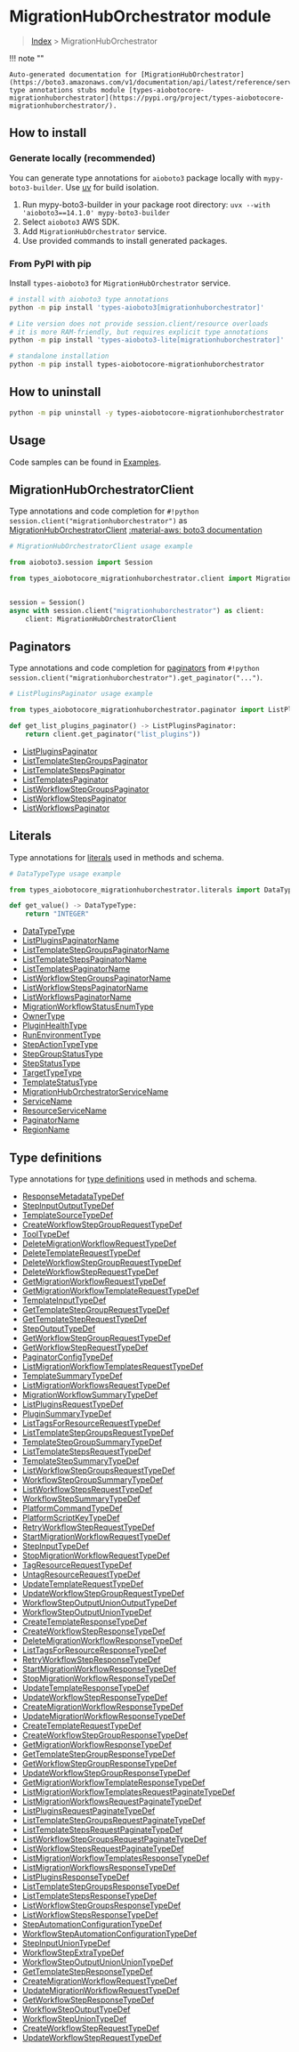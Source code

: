 # MigrationHubOrchestrator module

> [Index](../README.md) > MigrationHubOrchestrator


!!! note ""

    Auto-generated documentation for [MigrationHubOrchestrator](https://boto3.amazonaws.com/v1/documentation/api/latest/reference/services/migrationhuborchestrator.html#migrationhuborchestrator)
    type annotations stubs module [types-aiobotocore-migrationhuborchestrator](https://pypi.org/project/types-aiobotocore-migrationhuborchestrator/).

## How to install

### Generate locally (recommended)

You can generate type annotations for `aioboto3` package locally with `mypy-boto3-builder`.
Use [uv](https://docs.astral.sh/uv/getting-started/installation/) for build isolation.

1. Run mypy-boto3-builder in your package root directory: `uvx --with 'aioboto3==14.1.0' mypy-boto3-builder`
1. Select `aioboto3` AWS SDK.
1. Add `MigrationHubOrchestrator` service.
1. Use provided commands to install generated packages.



### From PyPI with pip

Install `types-aioboto3` for `MigrationHubOrchestrator` service.

```bash
# install with aioboto3 type annotations
python -m pip install 'types-aioboto3[migrationhuborchestrator]'

# Lite version does not provide session.client/resource overloads
# it is more RAM-friendly, but requires explicit type annotations
python -m pip install 'types-aioboto3-lite[migrationhuborchestrator]'

# standalone installation
python -m pip install types-aiobotocore-migrationhuborchestrator
```



## How to uninstall

```bash
python -m pip uninstall -y types-aiobotocore-migrationhuborchestrator
```

## Usage

Code samples can be found in [Examples](./usage.md).

## MigrationHubOrchestratorClient

Type annotations and code completion for  `#!python session.client("migrationhuborchestrator")` as [MigrationHubOrchestratorClient](./client.md)
[:material-aws: boto3 documentation](https://boto3.amazonaws.com/v1/documentation/api/latest/reference/services/migrationhuborchestrator.html#MigrationHubOrchestrator.Client)

```python
# MigrationHubOrchestratorClient usage example

from aioboto3.session import Session

from types_aiobotocore_migrationhuborchestrator.client import MigrationHubOrchestratorClient


session = Session()
async with session.client("migrationhuborchestrator") as client:
    client: MigrationHubOrchestratorClient
```


## Paginators

Type annotations and code completion for
[paginators](./paginators.md)
from `#!python session.client("migrationhuborchestrator").get_paginator("...")`.

```python
# ListPluginsPaginator usage example

from types_aiobotocore_migrationhuborchestrator.paginator import ListPluginsPaginator

def get_list_plugins_paginator() -> ListPluginsPaginator:
    return client.get_paginator("list_plugins"))
```

- [ListPluginsPaginator](./paginators.md#listpluginspaginator)
- [ListTemplateStepGroupsPaginator](./paginators.md#listtemplatestepgroupspaginator)
- [ListTemplateStepsPaginator](./paginators.md#listtemplatestepspaginator)
- [ListTemplatesPaginator](./paginators.md#listtemplatespaginator)
- [ListWorkflowStepGroupsPaginator](./paginators.md#listworkflowstepgroupspaginator)
- [ListWorkflowStepsPaginator](./paginators.md#listworkflowstepspaginator)
- [ListWorkflowsPaginator](./paginators.md#listworkflowspaginator)








## Literals

Type annotations for [literals](./literals.md) used in methods and schema.

```python
# DataTypeType usage example

from types_aiobotocore_migrationhuborchestrator.literals import DataTypeType

def get_value() -> DataTypeType:
    return "INTEGER"
```

- [DataTypeType](./literals.md#datatypetype)
- [ListPluginsPaginatorName](./literals.md#listpluginspaginatorname)
- [ListTemplateStepGroupsPaginatorName](./literals.md#listtemplatestepgroupspaginatorname)
- [ListTemplateStepsPaginatorName](./literals.md#listtemplatestepspaginatorname)
- [ListTemplatesPaginatorName](./literals.md#listtemplatespaginatorname)
- [ListWorkflowStepGroupsPaginatorName](./literals.md#listworkflowstepgroupspaginatorname)
- [ListWorkflowStepsPaginatorName](./literals.md#listworkflowstepspaginatorname)
- [ListWorkflowsPaginatorName](./literals.md#listworkflowspaginatorname)
- [MigrationWorkflowStatusEnumType](./literals.md#migrationworkflowstatusenumtype)
- [OwnerType](./literals.md#ownertype)
- [PluginHealthType](./literals.md#pluginhealthtype)
- [RunEnvironmentType](./literals.md#runenvironmenttype)
- [StepActionTypeType](./literals.md#stepactiontypetype)
- [StepGroupStatusType](./literals.md#stepgroupstatustype)
- [StepStatusType](./literals.md#stepstatustype)
- [TargetTypeType](./literals.md#targettypetype)
- [TemplateStatusType](./literals.md#templatestatustype)
- [MigrationHubOrchestratorServiceName](./literals.md#migrationhuborchestratorservicename)
- [ServiceName](./literals.md#servicename)
- [ResourceServiceName](./literals.md#resourceservicename)
- [PaginatorName](./literals.md#paginatorname)
- [RegionName](./literals.md#regionname)




## Type definitions

Type annotations for [type definitions](./type_defs.md) used in methods and schema.

- [ResponseMetadataTypeDef](./type_defs.md#responsemetadatatypedef)
- [StepInputOutputTypeDef](./type_defs.md#stepinputoutputtypedef)
- [TemplateSourceTypeDef](./type_defs.md#templatesourcetypedef)
- [CreateWorkflowStepGroupRequestTypeDef](./type_defs.md#createworkflowstepgrouprequesttypedef)
- [ToolTypeDef](./type_defs.md#tooltypedef)
- [DeleteMigrationWorkflowRequestTypeDef](./type_defs.md#deletemigrationworkflowrequesttypedef)
- [DeleteTemplateRequestTypeDef](./type_defs.md#deletetemplaterequesttypedef)
- [DeleteWorkflowStepGroupRequestTypeDef](./type_defs.md#deleteworkflowstepgrouprequesttypedef)
- [DeleteWorkflowStepRequestTypeDef](./type_defs.md#deleteworkflowsteprequesttypedef)
- [GetMigrationWorkflowRequestTypeDef](./type_defs.md#getmigrationworkflowrequesttypedef)
- [GetMigrationWorkflowTemplateRequestTypeDef](./type_defs.md#getmigrationworkflowtemplaterequesttypedef)
- [TemplateInputTypeDef](./type_defs.md#templateinputtypedef)
- [GetTemplateStepGroupRequestTypeDef](./type_defs.md#gettemplatestepgrouprequesttypedef)
- [GetTemplateStepRequestTypeDef](./type_defs.md#gettemplatesteprequesttypedef)
- [StepOutputTypeDef](./type_defs.md#stepoutputtypedef)
- [GetWorkflowStepGroupRequestTypeDef](./type_defs.md#getworkflowstepgrouprequesttypedef)
- [GetWorkflowStepRequestTypeDef](./type_defs.md#getworkflowsteprequesttypedef)
- [PaginatorConfigTypeDef](./type_defs.md#paginatorconfigtypedef)
- [ListMigrationWorkflowTemplatesRequestTypeDef](./type_defs.md#listmigrationworkflowtemplatesrequesttypedef)
- [TemplateSummaryTypeDef](./type_defs.md#templatesummarytypedef)
- [ListMigrationWorkflowsRequestTypeDef](./type_defs.md#listmigrationworkflowsrequesttypedef)
- [MigrationWorkflowSummaryTypeDef](./type_defs.md#migrationworkflowsummarytypedef)
- [ListPluginsRequestTypeDef](./type_defs.md#listpluginsrequesttypedef)
- [PluginSummaryTypeDef](./type_defs.md#pluginsummarytypedef)
- [ListTagsForResourceRequestTypeDef](./type_defs.md#listtagsforresourcerequesttypedef)
- [ListTemplateStepGroupsRequestTypeDef](./type_defs.md#listtemplatestepgroupsrequesttypedef)
- [TemplateStepGroupSummaryTypeDef](./type_defs.md#templatestepgroupsummarytypedef)
- [ListTemplateStepsRequestTypeDef](./type_defs.md#listtemplatestepsrequesttypedef)
- [TemplateStepSummaryTypeDef](./type_defs.md#templatestepsummarytypedef)
- [ListWorkflowStepGroupsRequestTypeDef](./type_defs.md#listworkflowstepgroupsrequesttypedef)
- [WorkflowStepGroupSummaryTypeDef](./type_defs.md#workflowstepgroupsummarytypedef)
- [ListWorkflowStepsRequestTypeDef](./type_defs.md#listworkflowstepsrequesttypedef)
- [WorkflowStepSummaryTypeDef](./type_defs.md#workflowstepsummarytypedef)
- [PlatformCommandTypeDef](./type_defs.md#platformcommandtypedef)
- [PlatformScriptKeyTypeDef](./type_defs.md#platformscriptkeytypedef)
- [RetryWorkflowStepRequestTypeDef](./type_defs.md#retryworkflowsteprequesttypedef)
- [StartMigrationWorkflowRequestTypeDef](./type_defs.md#startmigrationworkflowrequesttypedef)
- [StepInputTypeDef](./type_defs.md#stepinputtypedef)
- [StopMigrationWorkflowRequestTypeDef](./type_defs.md#stopmigrationworkflowrequesttypedef)
- [TagResourceRequestTypeDef](./type_defs.md#tagresourcerequesttypedef)
- [UntagResourceRequestTypeDef](./type_defs.md#untagresourcerequesttypedef)
- [UpdateTemplateRequestTypeDef](./type_defs.md#updatetemplaterequesttypedef)
- [UpdateWorkflowStepGroupRequestTypeDef](./type_defs.md#updateworkflowstepgrouprequesttypedef)
- [WorkflowStepOutputUnionOutputTypeDef](./type_defs.md#workflowstepoutputunionoutputtypedef)
- [WorkflowStepOutputUnionTypeDef](./type_defs.md#workflowstepoutputuniontypedef)
- [CreateTemplateResponseTypeDef](./type_defs.md#createtemplateresponsetypedef)
- [CreateWorkflowStepResponseTypeDef](./type_defs.md#createworkflowstepresponsetypedef)
- [DeleteMigrationWorkflowResponseTypeDef](./type_defs.md#deletemigrationworkflowresponsetypedef)
- [ListTagsForResourceResponseTypeDef](./type_defs.md#listtagsforresourceresponsetypedef)
- [RetryWorkflowStepResponseTypeDef](./type_defs.md#retryworkflowstepresponsetypedef)
- [StartMigrationWorkflowResponseTypeDef](./type_defs.md#startmigrationworkflowresponsetypedef)
- [StopMigrationWorkflowResponseTypeDef](./type_defs.md#stopmigrationworkflowresponsetypedef)
- [UpdateTemplateResponseTypeDef](./type_defs.md#updatetemplateresponsetypedef)
- [UpdateWorkflowStepResponseTypeDef](./type_defs.md#updateworkflowstepresponsetypedef)
- [CreateMigrationWorkflowResponseTypeDef](./type_defs.md#createmigrationworkflowresponsetypedef)
- [UpdateMigrationWorkflowResponseTypeDef](./type_defs.md#updatemigrationworkflowresponsetypedef)
- [CreateTemplateRequestTypeDef](./type_defs.md#createtemplaterequesttypedef)
- [CreateWorkflowStepGroupResponseTypeDef](./type_defs.md#createworkflowstepgroupresponsetypedef)
- [GetMigrationWorkflowResponseTypeDef](./type_defs.md#getmigrationworkflowresponsetypedef)
- [GetTemplateStepGroupResponseTypeDef](./type_defs.md#gettemplatestepgroupresponsetypedef)
- [GetWorkflowStepGroupResponseTypeDef](./type_defs.md#getworkflowstepgroupresponsetypedef)
- [UpdateWorkflowStepGroupResponseTypeDef](./type_defs.md#updateworkflowstepgroupresponsetypedef)
- [GetMigrationWorkflowTemplateResponseTypeDef](./type_defs.md#getmigrationworkflowtemplateresponsetypedef)
- [ListMigrationWorkflowTemplatesRequestPaginateTypeDef](./type_defs.md#listmigrationworkflowtemplatesrequestpaginatetypedef)
- [ListMigrationWorkflowsRequestPaginateTypeDef](./type_defs.md#listmigrationworkflowsrequestpaginatetypedef)
- [ListPluginsRequestPaginateTypeDef](./type_defs.md#listpluginsrequestpaginatetypedef)
- [ListTemplateStepGroupsRequestPaginateTypeDef](./type_defs.md#listtemplatestepgroupsrequestpaginatetypedef)
- [ListTemplateStepsRequestPaginateTypeDef](./type_defs.md#listtemplatestepsrequestpaginatetypedef)
- [ListWorkflowStepGroupsRequestPaginateTypeDef](./type_defs.md#listworkflowstepgroupsrequestpaginatetypedef)
- [ListWorkflowStepsRequestPaginateTypeDef](./type_defs.md#listworkflowstepsrequestpaginatetypedef)
- [ListMigrationWorkflowTemplatesResponseTypeDef](./type_defs.md#listmigrationworkflowtemplatesresponsetypedef)
- [ListMigrationWorkflowsResponseTypeDef](./type_defs.md#listmigrationworkflowsresponsetypedef)
- [ListPluginsResponseTypeDef](./type_defs.md#listpluginsresponsetypedef)
- [ListTemplateStepGroupsResponseTypeDef](./type_defs.md#listtemplatestepgroupsresponsetypedef)
- [ListTemplateStepsResponseTypeDef](./type_defs.md#listtemplatestepsresponsetypedef)
- [ListWorkflowStepGroupsResponseTypeDef](./type_defs.md#listworkflowstepgroupsresponsetypedef)
- [ListWorkflowStepsResponseTypeDef](./type_defs.md#listworkflowstepsresponsetypedef)
- [StepAutomationConfigurationTypeDef](./type_defs.md#stepautomationconfigurationtypedef)
- [WorkflowStepAutomationConfigurationTypeDef](./type_defs.md#workflowstepautomationconfigurationtypedef)
- [StepInputUnionTypeDef](./type_defs.md#stepinputuniontypedef)
- [WorkflowStepExtraTypeDef](./type_defs.md#workflowstepextratypedef)
- [WorkflowStepOutputUnionUnionTypeDef](./type_defs.md#workflowstepoutputunionuniontypedef)
- [GetTemplateStepResponseTypeDef](./type_defs.md#gettemplatestepresponsetypedef)
- [CreateMigrationWorkflowRequestTypeDef](./type_defs.md#createmigrationworkflowrequesttypedef)
- [UpdateMigrationWorkflowRequestTypeDef](./type_defs.md#updatemigrationworkflowrequesttypedef)
- [GetWorkflowStepResponseTypeDef](./type_defs.md#getworkflowstepresponsetypedef)
- [WorkflowStepOutputTypeDef](./type_defs.md#workflowstepoutputtypedef)
- [WorkflowStepUnionTypeDef](./type_defs.md#workflowstepuniontypedef)
- [CreateWorkflowStepRequestTypeDef](./type_defs.md#createworkflowsteprequesttypedef)
- [UpdateWorkflowStepRequestTypeDef](./type_defs.md#updateworkflowsteprequesttypedef)

